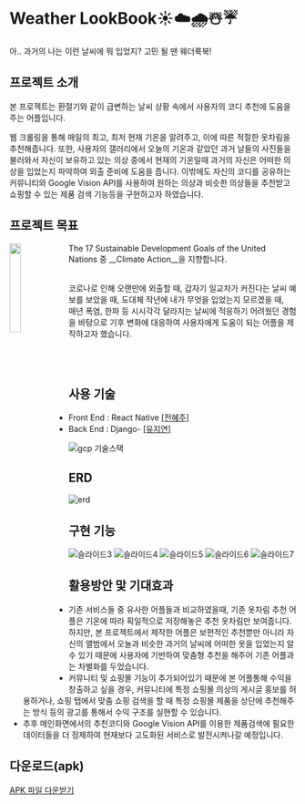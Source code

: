 # Weather LookBook☀️☁️🌧☃️☔️
아.. 과거의 나는 이런 날씨에 뭐 입었지? 고민 될 땐 웨더룩북!

## 프로젝트 소개
본 프로젝트는 환절기와 같이 급변하는 날씨 상황 속에서 사용자의 코디 추천에 도움을 주는 어플입니다. 

웹 크롤링을 통해 매일의 최고, 최저 현재 기온을 알려주고, 이에 따른 적절한 옷차림을 추천해줍니다. 또한, 사용자의 갤러리에서 오늘의 기온과 같았던 과거 날들의 사진들을 불러와서 자신이 보유하고 있는 의상 중에서 현재의 기온일때 과거의 자신은 어떠한 의상을 입었는지 파악하여 외출 준비에 도움을 줍니다. 이밖에도 자신의 코디를 공유하는 커뮤니티와 Google Vision API를 사용하여 원하는 의상과 비슷한 의상들을 추천받고 쇼핑할 수 있는 제품 검색 기능등을 구현하고자 하였습니다.


## 프로젝트 목표


<img align="left" src="https://user-images.githubusercontent.com/49220095/152622778-c1a982a1-d49d-431a-8db5-4cec3afce71e.png"  width="20%" height="20%"/>
The 17 Sustainable Development Goals of the United Nations 중 
__Climate Action__을 지향합니다.  

<br>코로나로 인해 오랜만에 외출할 때, 갑자기 일교차가 커진다는 날씨 예보를 보았을 때, 도대체 작년에 내가 무엇을 입었는지 모르겠을 때,
<br>매년 폭염, 한파 등 시시각각 달라지는 날씨에 적응하기 어려웠던 경험을 바탕으로 기후 변화에 대응하여 사용자에게 도움이 되는 어플을 제작하고자 했습니다.        
<br>             
<br>
                                                                                                                                         
## 사용 기술
- Front End : React Native [[전혜주]](https://github.com/hyeju1123)
- Back End : Django- [[유지연]](https://github.com/hellouz818)

![gcp 기술스택](https://user-images.githubusercontent.com/49220095/152621364-d8ee7122-59a1-407f-8f12-69a8f52b7365.PNG)

## ERD 

![erd](https://user-images.githubusercontent.com/49220095/152621408-a5f5f327-3f79-445a-b967-46cfbc430653.jpg)

## 구현 기능
![슬라이드3](https://user-images.githubusercontent.com/49220095/152625136-490066d2-1ac5-4cbe-ae97-1d01d1c3304b.JPG)
![슬라이드4](https://user-images.githubusercontent.com/49220095/152625137-65aea381-96b6-461c-a305-230944148b9b.JPG)
![슬라이드5](https://user-images.githubusercontent.com/49220095/152625139-8e3bea3c-752f-42f0-824d-2463bc17516c.JPG)
![슬라이드6](https://user-images.githubusercontent.com/49220095/152625140-9b3fa623-8621-4afa-afbb-60b378cf8c85.JPG)
![슬라이드7](https://user-images.githubusercontent.com/49220095/152625141-cd114036-7c6e-4839-ba9a-950ecbaf2e3f.JPG)

## 활용방안 맟 기대효과
- 기존 서비스들 중 유사한 어플들과 비교하였을때, 기존 옷차림 추천 어플은 기온에 따라 획일적으로 저장해놓은 추천 옷차림만 보여줍니다. 하지만, 본 프로젝트에서 제작한 어플은 보편적인 추천뿐만 아니라 자신의 앨범에서 오늘과 비슷한 과거의 날씨에 어떠한 옷을 입었는지 알 수 있기 때문에 사용자에 기반하여 맞춤형 추천을 해주어 기존 어플과는 차별화를 두었습니다. 
- 커뮤니티 및 쇼핑몰 기능이 추가되어있기 때문에 본 어플통해 수익을 창출하고 싶을 경우, 커뮤니티에 특정 쇼핑몰 의상의 게시글 홍보를 허용하거나, 쇼핑 탭에서 맞춤 쇼핑 검색을 할 때 특정 쇼핑몰 제품을 상단에 추천해주는 방식 등의 광고를 통해서 수익 구조를 실현할 수 있습니다. 
- 추후 메인화면에서의 추천코디와 Google Vision API를 이용한 제품검색에 필요한 데이터들을 더 정제하여 현재보다 고도화된 서비스로 발전시켜나갈 예정입니다.


## 다운로드(apk)
[APK 파일 다운받기](https://drive.google.com/file/d/1Fp6Doz6v4XZVl062xXyaQVBAvTG30kWz/view?usp=sharing)
